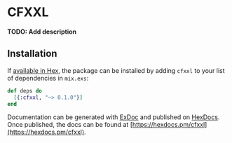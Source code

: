 # CFXXL

**TODO: Add description**

## Installation

If [available in Hex](https://hex.pm/docs/publish), the package can be installed
by adding `cfxxl` to your list of dependencies in `mix.exs`:

```elixir
def deps do
  [{:cfxxl, "~> 0.1.0"}]
end
```

Documentation can be generated with [ExDoc](https://github.com/elixir-lang/ex_doc)
and published on [HexDocs](https://hexdocs.pm). Once published, the docs can
be found at [https://hexdocs.pm/cfxxl](https://hexdocs.pm/cfxxl).

